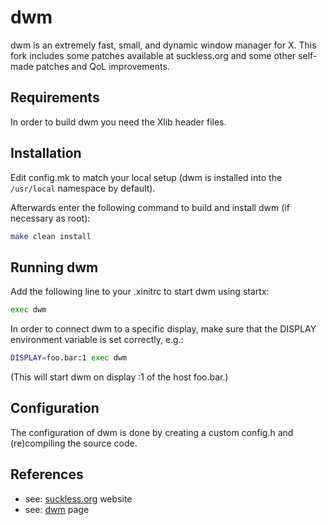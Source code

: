 # dwm

dwm is an extremely fast, small, and dynamic window manager for X.
This fork includes some patches available at suckless.org and some
other self-made patches and QoL improvements.

## Requirements

In order to build dwm you need the Xlib header files.

## Installation

Edit config.mk to match your local setup (dwm is installed into
the `/usr/local` namespace by default).

Afterwards enter the following command to build and install dwm (if
necessary as root):

```bash
make clean install
```
## Running dwm

Add the following line to your .xinitrc to start dwm using startx:

```bash
exec dwm
```
In order to connect dwm to a specific display, make sure that
the DISPLAY environment variable is set correctly, e.g.:

```bash
DISPLAY=foo.bar:1 exec dwm
```

(This will start dwm on display :1 of the host foo.bar.)

## Configuration

The configuration of dwm is done by creating a custom config.h
and (re)compiling the source code.

## References

- see: [suckless.org](https://suckless.org/) website
- see: [dwm](https://dwm.suckless.org/) page

